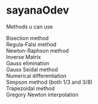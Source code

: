 # sayanaOdev

Methods u can use 

Bisection method  
Regula-Falsi method  
Newton-Raphson method  
Inverse Matrix  
Gauss elimination  
Gauss Seidal method  
Numerical differentiation  
Simpson method (both 1/3 and 3/8)  
Trapezoidal method  
Gregory Newton interpolation    
